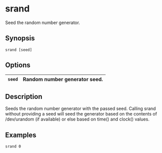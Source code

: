 # srand #

Seed the random number generator.

## Synopsis ##

```
srand [seed]
```

## Options ##

| `seed` | Random number generator seed. |
|:-------|:------------------------------|

## Description ##

Seeds the random number generator with the passed seed. Calling srand without
providing a seed will seed the generator based on the contents of /dev/urandom
(if available) or else based on time() and clock() values.

## Examples ##

```
srand 0
```
